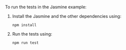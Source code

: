 To run the tests in the Jasmine example:

1. Install the Jasmine and the other dependencies using:

    `npm install`

2. Run the tests using:

    `npm run test`